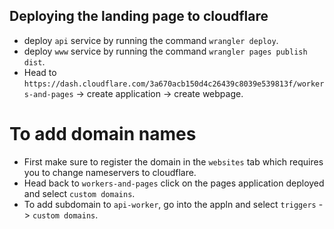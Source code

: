 ## Deploying the landing page to cloudflare
- deploy `api` service by running the command `wrangler deploy`.
- deploy `www` service by running the command `wrangler pages publish dist`.
- Head to `https://dash.cloudflare.com/3a670acb150d4c26439c8039e539813f/workers-and-pages` -> create application -> create webpage.

# To add domain names
- First make sure to register the domain in the `websites` tab which requires you to change nameservers to cloudflare.
- Head back to `workers-and-pages` click on the pages application deployed and select `custom domains`.
- To add subdomain to `api-worker`, go into the appln and select `triggers` -> `custom domains`.